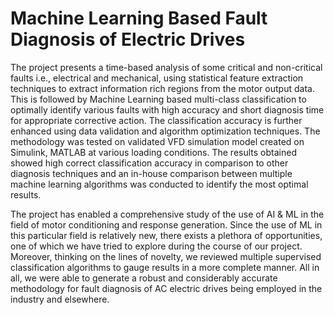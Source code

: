# Machine Learning Based Fault Diagnosis of Electric Drives

The project presents a time-based analysis of some critical and non-critical faults i.e., electrical and mechanical, using statistical feature extraction techniques to extract 
information rich regions from the motor output data. This is followed by Machine Learning based multi-class classification to optimally identify various faults with 
high accuracy and short diagnosis time for appropriate corrective action. The classification accuracy is further enhanced using data validation and algorithm optimization
techniques. The methodology was tested on validated VFD simulation model created on Simulink, MATLAB at various loading conditions. The results obtained showed high 
correct classification accuracy in comparison to other diagnosis techniques and an in-house comparison between multiple machine learning algorithms was conducted to 
identify the most optimal results.

The project has enabled a comprehensive study of the use of AI & ML in the field of motor conditioning and response generation. Since the use of ML in this particular 
field is relatively new, there exists a plethora of opportunities, one of which we have tried to explore during the course of our project. Moreover, thinking on the 
lines of novelty, we reviewed multiple supervised classification algorithms to gauge results in a more complete manner. All in all, we were able to generate a robust 
and considerably accurate methodology for fault diagnosis of AC electric drives being employed in the industry and elsewhere.
